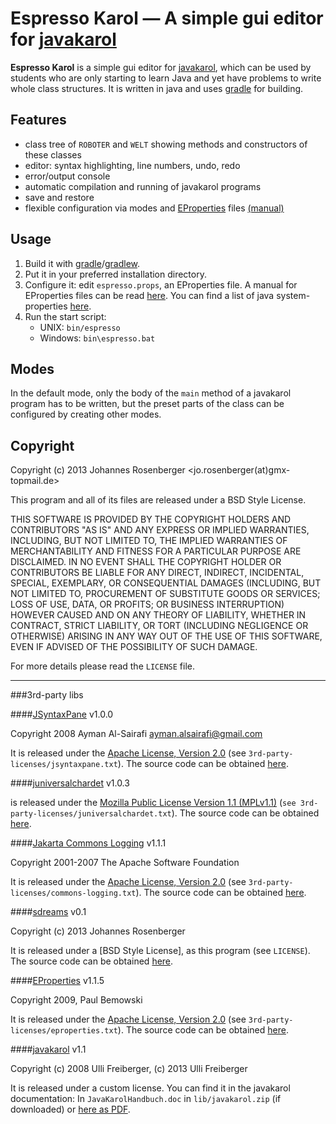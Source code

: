 Espresso Karol — A simple gui editor for [javakarol]
=====================================================

**Espresso Karol** is a simple gui editor for [javakarol], which can be used by
students who are only starting to learn Java and yet have problems to write whole
class structures.
It is written in java and uses [gradle] for building.


Features
-----------

* class tree of `ROBOTER` and `WELT` showing methods and constructors of these classes
* editor: syntax highlighting, line numbers, undo, redo
* error/output console
* automatic compilation and running of javakarol programs
* save and restore
* flexible configuration via modes and [EProperties] files [(manual)][eprops-man]


Usage
-----------

1. Build it with [gradle]/[gradlew].
2. Put it in your preferred installation directory.
3. Configure it: edit `espresso.props`, an EProperties file.
   A manual for EProperties files can be read [here][eprops-man].
   You can find a list of java system-properties [here][sys-props].
4. Run the start script:
    * UNIX: `bin/espresso`
    * Windows: `bin\espresso.bat`



Modes
-----------

In the default mode, only the body of the `main` method of a
javakarol program has to be written, but the preset parts of the class can be
configured by creating other modes.



Copyright
-----------

Copyright (c) 2013 Johannes Rosenberger <jo.rosenberger(at)gmx-topmail.de>

This program and all of its files are released under a BSD Style License.

THIS SOFTWARE IS PROVIDED BY THE COPYRIGHT HOLDERS AND CONTRIBUTORS "AS IS" AND ANY
EXPRESS OR IMPLIED WARRANTIES, INCLUDING, BUT NOT LIMITED TO, THE IMPLIED WARRANTIES
OF MERCHANTABILITY AND FITNESS FOR A PARTICULAR PURPOSE ARE DISCLAIMED. IN NO EVENT
SHALL THE COPYRIGHT HOLDER OR CONTRIBUTORS BE LIABLE FOR ANY DIRECT, INDIRECT,
INCIDENTAL, SPECIAL, EXEMPLARY, OR CONSEQUENTIAL DAMAGES (INCLUDING, BUT NOT LIMITED
TO, PROCUREMENT OF SUBSTITUTE GOODS OR SERVICES; LOSS OF USE, DATA, OR PROFITS; OR
BUSINESS INTERRUPTION) HOWEVER CAUSED AND ON ANY THEORY OF LIABILITY, WHETHER IN
CONTRACT, STRICT LIABILITY, OR TORT (INCLUDING NEGLIGENCE OR OTHERWISE) ARISING IN
ANY WAY OUT OF THE USE OF THIS SOFTWARE, EVEN IF ADVISED OF THE POSSIBILITY OF SUCH
DAMAGE.

For more details please read the `LICENSE` file.

----------------------------------------

###3rd-party libs


####[JSyntaxPane] v1.0.0

Copyright 2008 Ayman Al-Sairafi ayman.alsairafi@gmail.com

It is released under the [Apache License, Version 2.0][apl]
(see `3rd-party-licenses/jsyntaxpane.txt`).
The source code can be obtained [here][JSyntaxPane].


####[juniversalchardet] v1.0.3

is released under the [Mozilla Public License Version 1.1 (MPLv1.1)][mpl]
(`see 3rd-party-licenses/juniversalchardet.txt`).
The source code can be obtained [here][juniversalchardet].


####[Jakarta Commons Logging][comm-log] v1.1.1

Copyright 2001-2007 The Apache Software Foundation

It is released under the [Apache License, Version 2.0][apl]
(see `3rd-party-licenses/commons-logging.txt`).
The source code can be obtained [here][comm-log].


####[sdreams] v0.1

Copyright (c) 2013 Johannes Rosenberger

It is released under a [BSD Style License], as this program
(see `LICENSE`).
The source code can be obtained [here][sdreams].


####[EProperties] v1.1.5

Copyright 2009, Paul Bemowski

It is released under the [Apache License, Version 2.0][apl]
(see `3rd-party-licenses/eproperties.txt`).
The source code can be obtained [here][EProperties].


####[javakarol] v1.1

Copyright (c) 2008 Ulli Freiberger, (c) 2013 Ulli Freiberger

It is released under a custom license. You can find it in the javakarol documentation:
In `JavaKarolHandbuch.doc` in `lib/javakarol.zip` (if downloaded)
or [here as PDF][jkarol-pdf].



[gradle]: http://www.gradle.org/
[gradlew]: http://www.gradle.org/docs/current/userguide/gradle_wrapper.html

[apl]: http://www.apache.org/licenses/LICENSE-2.0
[mpl]: http://www.mozilla.org/MPL/1.1/

[JSyntaxPane]: https://github.com/Sciss/JSyntaxPane
[juniversalchardet]: https://code.google.com/p/juniversalchardet/
[comm-log]: http://commons.apache.org/proper/commons-logging/
[sdreams]: https://github.com/jorsn/sdreams
[EProperties]: http://code.google.com/p/eproperties/
[eprops-man]: http://eproperties.googlecode.com/svn/docs/1.1.2/manual/index.html
[sys-props]: http://docs.oracle.com/javase/7/docs/api/java/lang/System.html#getProperties()
[javakarol]: http://www.schule.bayern.de/karol/jkarol.htm
[jkarol-pdf]: http://www.schule.bayern.de/karol/data/jkhandbuch.pdf
